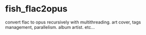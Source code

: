 # fish_flac2opus
convert flac to opus recursively with multithreading. art cover, tags management, parallelism. album artist. etc…
